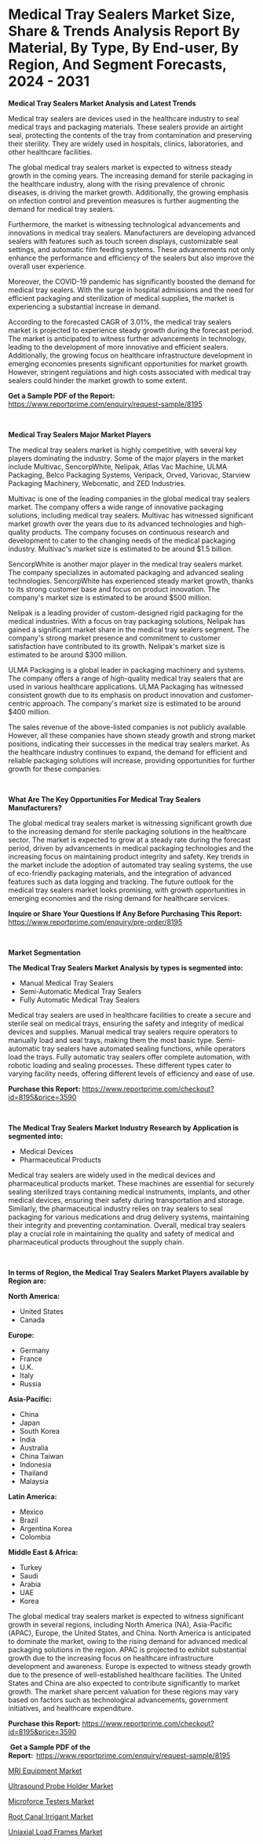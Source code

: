 <p><h1>Medical Tray Sealers Market Size, Share & Trends Analysis Report By Material, By Type, By End-user, By Region, And Segment Forecasts, 2024 - 2031</h1></p><p><strong>Medical Tray Sealers Market Analysis and Latest Trends</strong></p>
<p><p>Medical tray sealers are devices used in the healthcare industry to seal medical trays and packaging materials. These sealers provide an airtight seal, protecting the contents of the tray from contamination and preserving their sterility. They are widely used in hospitals, clinics, laboratories, and other healthcare facilities.</p><p>The global medical tray sealers market is expected to witness steady growth in the coming years. The increasing demand for sterile packaging in the healthcare industry, along with the rising prevalence of chronic diseases, is driving the market growth. Additionally, the growing emphasis on infection control and prevention measures is further augmenting the demand for medical tray sealers.</p><p>Furthermore, the market is witnessing technological advancements and innovations in medical tray sealers. Manufacturers are developing advanced sealers with features such as touch screen displays, customizable seal settings, and automatic film feeding systems. These advancements not only enhance the performance and efficiency of the sealers but also improve the overall user experience.</p><p>Moreover, the COVID-19 pandemic has significantly boosted the demand for medical tray sealers. With the surge in hospital admissions and the need for efficient packaging and sterilization of medical supplies, the market is experiencing a substantial increase in demand.</p><p>According to the forecasted CAGR of 3.01%, the medical tray sealers market is projected to experience steady growth during the forecast period. The market is anticipated to witness further advancements in technology, leading to the development of more innovative and efficient sealers. Additionally, the growing focus on healthcare infrastructure development in emerging economies presents significant opportunities for market growth. However, stringent regulations and high costs associated with medical tray sealers could hinder the market growth to some extent.</p></p>
<p><strong>Get a Sample PDF of the Report:&nbsp;</strong> <a href="https://www.reportprime.com/enquiry/request-sample/8195">https://www.reportprime.com/enquiry/request-sample/8195</a></p>
<p>&nbsp;</p>
<p><strong>Medical Tray Sealers Major Market Players</strong></p>
<p><p>The medical tray sealers market is highly competitive, with several key players dominating the industry. Some of the major players in the market include Multivac, SencorpWhite, Nelipak, Atlas Vac Machine, ULMA Packaging, Belco Packaging Systems, Veripack, Orved, Variovac, Starview Packaging Machinery, Webomatic, and ZED Industries.</p><p>Multivac is one of the leading companies in the global medical tray sealers market. The company offers a wide range of innovative packaging solutions, including medical tray sealers. Multivac has witnessed significant market growth over the years due to its advanced technologies and high-quality products. The company focuses on continuous research and development to cater to the changing needs of the medical packaging industry. Multivac's market size is estimated to be around $1.5 billion.</p><p>SencorpWhite is another major player in the medical tray sealers market. The company specializes in automated packaging and advanced sealing technologies. SencorpWhite has experienced steady market growth, thanks to its strong customer base and focus on product innovation. The company's market size is estimated to be around $500 million.</p><p>Nelipak is a leading provider of custom-designed rigid packaging for the medical industries. With a focus on tray packaging solutions, Nelipak has gained a significant market share in the medical tray sealers segment. The company's strong market presence and commitment to customer satisfaction have contributed to its growth. Nelipak's market size is estimated to be around $300 million.</p><p>ULMA Packaging is a global leader in packaging machinery and systems. The company offers a range of high-quality medical tray sealers that are used in various healthcare applications. ULMA Packaging has witnessed consistent growth due to its emphasis on product innovation and customer-centric approach. The company's market size is estimated to be around $400 million.</p><p>The sales revenue of the above-listed companies is not publicly available. However, all these companies have shown steady growth and strong market positions, indicating their successes in the medical tray sealers market. As the healthcare industry continues to expand, the demand for efficient and reliable packaging solutions will increase, providing opportunities for further growth for these companies.</p></p>
<p>&nbsp;</p>
<p><strong>What Are The Key Opportunities For Medical Tray Sealers Manufacturers?</strong></p>
<p><p>The global medical tray sealers market is witnessing significant growth due to the increasing demand for sterile packaging solutions in the healthcare sector. The market is expected to grow at a steady rate during the forecast period, driven by advancements in medical packaging technologies and the increasing focus on maintaining product integrity and safety. Key trends in the market include the adoption of automated tray sealing systems, the use of eco-friendly packaging materials, and the integration of advanced features such as data logging and tracking. The future outlook for the medical tray sealers market looks promising, with growth opportunities in emerging economies and the rising demand for healthcare services.</p></p>
<p><strong>Inquire or Share Your Questions If Any Before Purchasing This Report:</strong> <a href="https://www.reportprime.com/enquiry/pre-order/8195">https://www.reportprime.com/enquiry/pre-order/8195</a></p>
<p>&nbsp;</p>
<p><strong>Market Segmentation</strong></p>
<p><strong>The Medical Tray Sealers Market Analysis by types is segmented into:</strong></p>
<p><ul><li>Manual Medical Tray Sealers</li><li>Semi-Automatic Medical Tray Sealers</li><li>Fully Automatic Medical Tray Sealers</li></ul></p>
<p><p>Medical tray sealers are used in healthcare facilities to create a secure and sterile seal on medical trays, ensuring the safety and integrity of medical devices and supplies. Manual medical tray sealers require operators to manually load and seal trays, making them the most basic type. Semi-automatic tray sealers have automated sealing functions, while operators load the trays. Fully automatic tray sealers offer complete automation, with robotic loading and sealing processes. These different types cater to varying facility needs, offering different levels of efficiency and ease of use.</p></p>
<p><strong>Purchase this Report:&nbsp;</strong><a href="https://www.reportprime.com/checkout?id=8195&price=3590">https://www.reportprime.com/checkout?id=8195&price=3590</a></p>
<p>&nbsp;</p>
<p><strong>The Medical Tray Sealers Market Industry Research by Application is segmented into:</strong></p>
<p><ul><li>Medical Devices</li><li>Pharmaceutical Products</li></ul></p>
<p><p>Medical tray sealers are widely used in the medical devices and pharmaceutical products market. These machines are essential for securely sealing sterilized trays containing medical instruments, implants, and other medical devices, ensuring their safety during transportation and storage. Similarly, the pharmaceutical industry relies on tray sealers to seal packaging for various medications and drug delivery systems, maintaining their integrity and preventing contamination. Overall, medical tray sealers play a crucial role in maintaining the quality and safety of medical and pharmaceutical products throughout the supply chain.</p></p>
<p>&nbsp;</p>
<p><strong>In terms of Region, the Medical Tray Sealers Market Players available by Region are:</strong></p>
<p>
    <p> <strong> North America: </strong>
        <ul>
            <li>United States</li>
            <li>Canada</li>
        </ul>
        </p> 
    <p> <strong> Europe: </strong>
        <ul>
            <li>Germany</li>
            <li>France</li>
            <li>U.K.</li>
            <li>Italy</li>
            <li>Russia</li>
        </ul>
        </p> 
    <p> <strong> Asia-Pacific: </strong>
        <ul>
            <li>China</li>
            <li>Japan</li>
            <li>South Korea</li>
            <li>India</li>
            <li>Australia</li>
            <li>China Taiwan</li>
            <li>Indonesia</li>
            <li>Thailand</li>
            <li>Malaysia</li>
        </ul>
        </p> 
    <p> <strong> Latin America: </strong>
        <ul>
            <li>Mexico</li>
            <li>Brazil</li>
            <li>Argentina Korea</li>
            <li>Colombia</li>
        </ul>
        </p> 
    <p> <strong> Middle East & Africa: </strong>
        <ul>
            <li>Turkey</li>
            <li>Saudi</li>
            <li>Arabia</li>
            <li>UAE</li>
            <li>Korea</li>
        </ul>
    </p>
    </p>
<p><p>The global medical tray sealers market is expected to witness significant growth in several regions, including North America (NA), Asia-Pacific (APAC), Europe, the United States, and China. North America is anticipated to dominate the market, owing to the rising demand for advanced medical packaging solutions in the region. APAC is projected to exhibit substantial growth due to the increasing focus on healthcare infrastructure development and awareness. Europe is expected to witness steady growth due to the presence of well-established healthcare facilities. The United States and China are also expected to contribute significantly to market growth. The market share percent valuation for these regions may vary based on factors such as technological advancements, government initiatives, and healthcare expenditure.</p></p>
<p><strong>Purchase this Report: </strong><a href="https://www.reportprime.com/checkout?id=8195&price=3590">https://www.reportprime.com/checkout?id=8195&price=3590</a></p>
<p>&nbsp;<strong>Get a Sample PDF of the Report:&nbsp;&nbsp;</strong><a href="https://www.reportprime.com/enquiry/request-sample/8195">https://www.reportprime.com/enquiry/request-sample/8195</a></p>
<p><strong></strong></p>
<p><p><a href="https://github.com/redneck06/Market-Research-Report-List-1/blob/main/mri-equipment-market.md">MRI Equipment Market</a></p><p><a href="https://github.com/bobicer/Market-Research-Report-List-1/blob/main/ultrasound-probe-holder-market.md">Ultrasound Probe Holder Market</a></p><p><a href="https://issuu.com/reportprime-2/docs/microforce-testers-market-size-2030.pptx">Microforce Testers Market</a></p><p><a href="https://github.com/kosella/Market-Research-Report-List-1/blob/main/root-canal-irrigant-market.md">Root Canal Irrigant Market</a></p><p><a href="https://issuu.com/reportprime-2/docs/uniaxial-load-frames-market-size-2030.pptx">Uniaxial Load Frames Market</a></p></p>